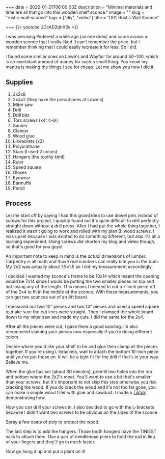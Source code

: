 +++
date = 2022-01-21T06:00:00Z
description = "Minimal materials and time are all that go into this wooden shelf sconce."
image = ""
slug = "rustic-wall-sconce"
tags = ["diy", "video"]
title = "DIY: Rustic Wall Sconce"

+++
{{< youtube JDcAD2qhX3s >}}

I was perusing Pinterest a while ago (as one does) and came across a wooden sconce that I really liked. I can't remember the price, but I remember thinking that I could easily recreate it for less. So I did.

I found some similar ones on Lowe's and Wayfair for around $50-$100, which is an exorbitant amount of money for such a small thing. You know my mantra is making the things I see for cheap. Let me show you how I did it.

## Supplies

 1. 2x2x8
 2. 2x4x2 (they have the precut ones at Lowe's)
 3. Miter saw
 4. Drill
 5. Drill bits
 6. Torx screws (x4: 4-in)
 7. Sander
 8. Clamps
 9. Wood glue
10. L-brackets (x2)
11. Polyurathane
12. Stain (I used 2 colors)
13. Hangers (the toothy kind)
14. Ruler
15. Speed square
16. Gloves
17. Eyewear
18. Earmuffs
19. Pencil

## Process

Let me start off by saying I had this grand idea to use dowel pins instead of screws for this project. I quickly found out it's quite difficult to drill perfectly straight down without a drill press. After I had put the whole thing together, I realized it wasn't going to work and rolled with my plan B: wood screws. I was upset because I was excited to do something different, but alas it's all a learning experiment. Using screws did shorten my blog and video though, so that's good for you guys!

An important note to keep in mind is the _actual_ dimensions of lumber. Carpentry is all math and those real numbers can really bite you in the bum. My 2x2 was actually about 1.5x1.5 so I did my measurement accordingly.

I decided I wanted my sconce's frame to be 10x14 which meant the opening would be 7x14 since I would be putting the two smaller pieces on top and not losing any of the length. This means I needed to cut a 7-inch piece off of the 2x4 to fit in the middle of the sconce. With these measurements, you can get two sconces out of an 8ft board.

I measured out two 10" pieces and two 14" pieces and used a speed square to make sure the cut lines were straight. Then I clamped the whole board down to my miter saw and made my cuts. I did the same for the 2x4.

After all the pieces were cut, I gave them a good sanding. I'd also recommend staining your pieces now especially if you're doing different colors.

Decide where you'd like your shelf to be and glue then clamp all the pieces together. If you're using L-brackets, wait to attach the bottom 10-inch piece until you've put those on. It will be a tight fit for the drill if that's in your way. Believe me.

When the glue has set (about 30 minutes), predrill two holes into the top and bottom where the 2x2's meet. You'll want to use a bit that's smaller than your screws, but it's important to not skip this step otherwise you risk cracking the wood. If you do crack the wood and it's not too far gone, you can make a simple wood filler with glue and sawdust. I made a [Tiktok ](https://www.tiktok.com/@codyscraftcorner/video/7055432348514471214?is_copy_url=1&is_from_webapp=v1)demonstrating how.

Now you can drill your screws in. I also decided to go with the L-brackets because I didn't want two screws to be obvious on the sides of the sconce.

Spray a few coats of poly to protect the wood.

The last step is to add the hangers. Those tooth hangers have the TINIEST nails to attach them. Use a pair of needlenose pliers to hold the nail in lieu of your fingers and they'll go in much faster.

Now go hang it up and put a plant on it!